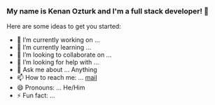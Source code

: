 ### My name is Kenan Ozturk and I'm a full stack developer! 👋


Here are some ideas to get you started:

- 🔭 I’m currently working on ...
- 🌱 I’m currently learning ...
- 👯 I’m looking to collaborate on ...
- 🤔 I’m looking for help with ...
- 💬 Ask me about ... Anything
- 📫 How to reach me: ... [mail](mailto:kenan.ozturk3@hotmail.com?subject=[Subject]%20-)
- 😄 Pronouns: ... He/Him
- ⚡ Fun fact: ...
